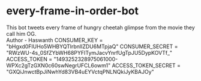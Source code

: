 # every-frame-in-order-bot
This bot tweets every frame of hungry cheetah glimpse from the movie they call him OG.<br>
Author - Haswanth
CONSUMER_KEY = "bHgxd0FIUHo5WHBYQTlrbnlIZDU6MTpjaQ"
CONSUMER_SECRET = "RWzWU-4s_0SfZYbWH68PYFITymJacvYnrfUgTpJU5DypKOVTf_"
ACCESS_TOKEN = "1493252328975061000-WPXc2gTzGXN0c60swNegrUFCL6owm1"
ACCESS_TOKEN_SECRET = "GXQiJnwctBpJiNwhYd83VB4uEYVctqPNLNQkiJyKBAJOy"